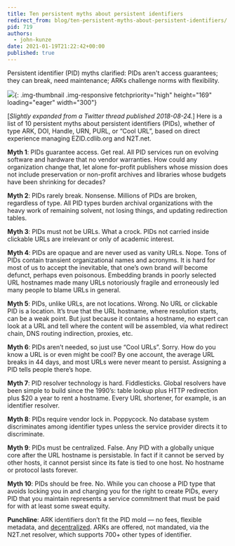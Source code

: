```yaml
---
title: Ten persistent myths about persistent identifiers
redirect_from: blog/ten-persistent-myths-about-persistent-identifiers/
pid: 719
authors:
  - john-kunze
date: 2021-01-19T21:22:42+00:00
published: true
---
```


Persistent identifier (PID) myths clarified: PIDs aren't access guarantees;
they can break, need maintenance; ARKs challenge norms with flexibility.

<!--more-->

![][1]{: .img-thumbnail .img-responsive fetchpriority="high" height="169" loading="eager" width="300"}

\[*Slightly expanded from a Twitter thread published 2018-08-24.*\] Here is a
list of 10 persistent myths about persistent identifiers (PIDs), whether of
type ARK, DOI, Handle, URN, PURL, or “Cool URL”, based on direct experience
managing EZID.cdlib.org and N2T.net.

**Myth 1**: PIDs guarantee access. Get real. All PID services run on evolving
software and hardware that no vendor warranties. How could any organization
change that, let alone for-profit publishers whose mission does not include
preservation or non-profit archives and libraries whose budgets have been
shrinking for decades?

**Myth 2**: PIDs rarely break. Nonsense. Millions of PIDs are broken, regardless
of type. All PID types burden archival organizations with the heavy work of
remaining solvent, not losing things, and updating redirection tables.

**Myth 3**: PIDs must not be URLs. What a crock. PIDs not carried inside
clickable URLs are irrelevant or only of academic interest.

**Myth 4**: PIDs are opaque and are never used as vanity URLs. Nope. Tons of
PIDs contain transient organizational names and acronyms. It is hard for most
of us to accept the inevitable, that one’s own brand *will* become defunct,
perhaps even poisonous. Embedding brands in poorly selected URL hostnames made
many URLs notoriously fragile and erroneously led many people to blame URLs in
general.

**Myth 5**: PIDs, unlike URLs, are not locations. Wrong. No URL or clickable PID
is a location. It’s true that the URL hostname, where resolution starts, can
be a weak point. But just because it contains a hostname, no expert can look
at a URL and tell where the content will be assembled, via what redirect
chain, DNS routing indirection, proxies, etc.

**Myth 6**: PIDs aren’t needed, so just use “Cool URLs”. Sorry. How do you know
a URL is or even might be cool? By one account, the average URL breaks in 44
days, and most URLs were never meant to persist. Assigning a PID tells people
there’s hope.

**Myth 7**: PID resolver technology is hard. Fiddlesticks. Global resolvers have
been simple to build since the 1990’s: table lookup plus HTTP redirection plus
$20 a year to rent a hostname. Every URL shortener, for example, is an
identifier resolver.

**Myth 8**: PIDs require vendor lock in. Poppycock. No database system
discriminates among identifier types unless the service provider directs it to
discriminate.

**Myth 9**: PIDs must be centralized. False. Any PID with a globally unique core
after the URL hostname is persistable. In fact if it cannot be served by other
hosts, it cannot persist since its fate is tied to one host. No hostname or
protocol lasts forever.

**Myth 10**: PIDs should be free. No. While you can choose a PID type that
avoids locking you in and charging you for the right to create PIDs, every PID
that you maintain represents a service commitment that must be paid for with
at least some sweat equity.

**Punchline**: ARK identifiers don’t fit the PID mold — no fees, flexible
metadata, and [decentralized]. ARKs are offered, not mandated, via the
N2T.net resolver, which supports 700+ other types of identifier.

[1]: ../../assets/images/posts/2021-01-19-ten-persistent-myths-about-persistent-identifiers/nessy.jpg
[decentralized]: https://hacks.mozilla.org/2018/07/introducing-the-d-web/
